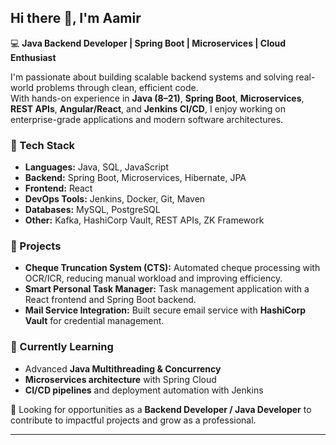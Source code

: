 ## Hi there 👋, I'm Aamir

💻 **Java Backend Developer | Spring Boot | Microservices | Cloud Enthusiast**

I'm passionate about building scalable backend systems and solving real-world problems through clean, efficient code.  
With hands-on experience in **Java (8–21)**, **Spring Boot**, **Microservices**, **REST APIs**, **Angular/React**, and **Jenkins CI/CD**, I enjoy working on enterprise-grade applications and modern software architectures.  

### 🔹 Tech Stack
- **Languages:** Java, SQL, JavaScript  
- **Backend:** Spring Boot, Microservices, Hibernate, JPA  
- **Frontend:** React  
- **DevOps Tools:** Jenkins, Docker, Git, Maven  
- **Databases:** MySQL, PostgreSQL  
- **Other:** Kafka, HashiCorp Vault, REST APIs, ZK Framework  

### 🔹 Projects
- **Cheque Truncation System (CTS):** Automated cheque processing with OCR/ICR, reducing manual workload and improving efficiency.  
- **Smart Personal Task Manager:** Task management application with a React frontend and Spring Boot backend.  
- **Mail Service Integration:** Built secure email service with **HashiCorp Vault** for credential management.  

### 🔹 Currently Learning
- Advanced **Java Multithreading & Concurrency**  
- **Microservices architecture** with Spring Cloud  
- **CI/CD pipelines** and deployment automation with Jenkins  

📌 Looking for opportunities as a **Backend Developer / Java Developer** to contribute to impactful projects and grow as a professional.  

---
